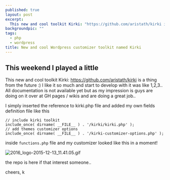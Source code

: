 ```yaml
---
published: true
layout: post
excerpt: 
  This new and cool toolkit Kirki: "https://github.com/aristath/kirki is a thing from the future :) I like it so much and start to develop with it was like 1,2,3.."
backgroundpic: ""
tags: 
  - php
  - wordpress
title: New and cool Wordpress customizer toolkit named Kirki
---
```


## This weekend I played a little

This new and cool toolkit Kirki: https://github.com/aristath/kirki is a thing from the future :) I like it so much and start to develop with it was like 1,2,3..
All documentation is not available yet but as my impression is guys are doing on it over at GH pages / wikis and are doing a great job..

I simply inserted the reference to kirki.php file and added my own fields definition file like this

    // include kirki toolkit
    include_once( dirname( __FILE__ ) . '/kirki/kirki.php' );
    // add themes customizer options
    include_once( dirname( __FILE__ ) . '/kirki-customizer-options.php' );


inside `functions.php` file and my customizer looked like this in a moment!

![2016_logo-2015-12-13_11.41.05.gif]({{site.baseurl}}media/2016_logo-2015-12-13_11.41.05.gif)


the repo is here if that interest someone..

cheers, k